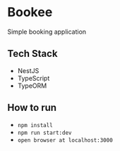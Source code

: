 # Bookee

Simple booking application

## Tech Stack
- NestJS
- TypeScript
- TypeORM

## How to run
- `npm install`
- `npm run start:dev`
- `open browser at localhost:3000`

